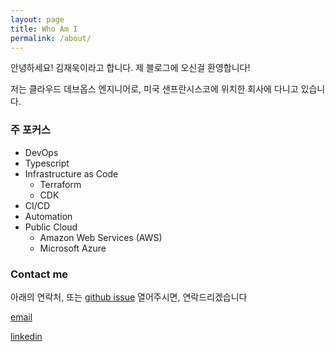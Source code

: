 ```yaml
---
layout: page
title: Who Am I
permalink: /about/
---
```


안녕하세요! 김재욱이라고 합니다. 제 블로그에 오신걸 환영합니다!

저는 클라우드 데브옵스 엔지니어로, 미국 샌프란시스코에 위치한 회사에 다니고 있습니다.


### 주 포커스

- DevOps
- Typescript
- Infrastructure as Code
  - Terraform
  - CDK
- CI/CD
- Automation
- Public Cloud 
  - Amazon Web Services (AWS)
  - Microsoft Azure

### Contact me

아래의 연락처, 또는 [github issue](https://github.com/iamjaekim/iamjaekim.github.io/issues) 열어주시면, 연락드리겠습니다

[email](mailto:jaekim92@outlook.com)

[linkedin](https://www.linkedin.com/in/jwkim92/)

